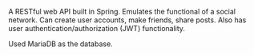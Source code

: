 A RESTful web API built in Spring. Emulates the functional of a social network. Can create user accounts, make friends, share posts. Also has user authentication/authorization (JWT) functionality.

Used MariaDB as the database. 